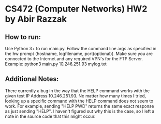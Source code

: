 # CS472 (Computer Networks) HW2 by Abir Razzak 

## How to run:
Use Python 3+ to run main.py. Follow the command line args as specified in the hw prompt (hostname, logfilename, port(optional)).
Make sure you are connected to the Internet and any required VPN's for the FTP Server.
Example: python3 main.py 10.246.251.93 mylog.txt

## Additional Notes:
There currently a bug in the way that the HELP command works with the given test IP Address 10.246.251.93. No matter how many times I tried, looking up a specific command with the HELP command does not seem to work. For example, sending "HELP PWD" returns the same exact response as just sending "HELP". I haven't figured out why this is the case, so I left a note in the source code that this might occur.
